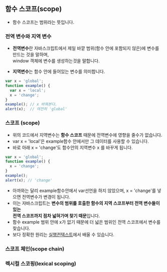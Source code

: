## 함수 스코프(scope)

* 함수 스코프는 범위라는 뜻입니다.

### 전역 변수와 지역 변수

* **전역변수**란 자바스크립트에서 제일 바깥 범위(함수 안에 포함되지 않은)에 변수를 만드는 것을 말하며,   
window 객체에 변수를 생성하는것을 말합니다.

* **지역변수**는 함수 안에 들어있는 변수를 의미합니다.

```javascript
var x = 'global';
function example() {
  var x = 'local';
  x = 'change';
}
example(); // x 바꿔본다.
alert(x);  // 여전히 'global'
```

### 스코프 (scope)

* 위의 코드에서 지역변수는 **함수 스코프** 때문에 전역변수에 영향을 줄수가 없습니다.  
* var x = 'local'은 example함수 안에서만 그 데이터를 사용할 수 있습니다.  
* 바로 아래 x = 'change'도 함수안의 지역변수 x 를 바꾸게 됩니다.

```javascript
var x = 'global';
function example() {
  x = 'change';
}
example();
alert(x); // 'change'
```
* 아까와는 달리 example함수안에서 var선언을 하지 않았으며, x = 'change'를 넣으면 전역변수가 변경이 됩니다.  
* 이는 자바스크립트는 **변수의 범위를 호출한 함수의 지역 스코프부터 전역 변수들이 있는   
전역 스코프까지 점차 넓혀가며 찾기 때문**입니다.  
* 함수 example 범위 안에 x가 없기 때문에 더 넓은 범위인 전역 스코프에서 변수를 찾습니다.    
* 보다 정확한 원리는 [실행컨텍스트](/example_code/README.md)에서 배울 수 있습니다.

### 스코프 체인(scope chain)



### 렉시컬 스코핑(lexical scoping)
